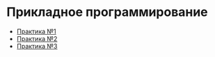 # Прикладное программирование

- [Практика №1](practic01.md)
- [Практика №2](practic02.md)
- [Практика №3](practic03.md)

